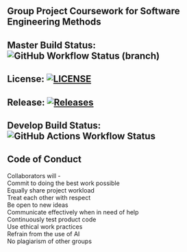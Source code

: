 ## Group Project Coursework for Software Engineering Methods  

## Master Build Status:  ![GitHub Workflow Status (branch)](https://img.shields.io/github/actions/workflow/status/Liam-Dev96/semCoursework/main.yml?branch=master)

## License: [![LICENSE](https://img.shields.io/github/license/Liam-Dev96/semCoursework.svg?style=flat-square)](https://github.com/Liam-Dev96/semCoursework/blob/master/LICENSE)

## Release: [![Releases](https://img.shields.io/github/release/Liam-Dev96/semCoursework/all.svg?style=flat-square)](https://github.com/Liam-Dev96/semCoursework/releases)

## Develop Build Status: ![GitHub Actions Workflow Status](https://img.shields.io/github/actions/workflow/status/Liam-Dev96/semCoursework/main.yml?branch=develop)

## Code of Conduct  
Collaborators will -
  <br/>Commit to doing the best work possible
  <br/>Equally share project workload
  <br/>Treat each other with respect
  <br/>Be open to new ideas
  <br/>Communicate effectively when in need of help
  <br/>Continuously test product code
  <br/>Use ethical work practices
    <br/>Refrain from the use of AI
    <br/>No plagiarism of other groups

